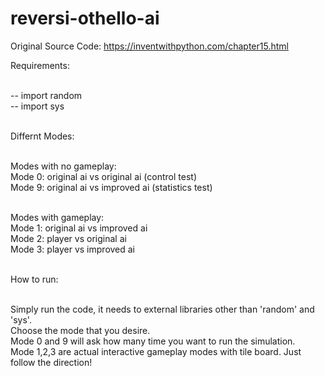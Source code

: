 # reversi-othello-ai
Original Source Code:
https://inventwithpython.com/chapter15.html

Requirements:

<br />-- import random
<br />-- import sys

<br />Differnt Modes:

<br />Modes with no gameplay:
<br />Mode 0: original ai vs original ai (control test) 
<br />Mode 9: original ai vs improved ai (statistics test) 

<br />Modes with gameplay: 
<br />Mode 1: original ai vs improved ai 
<br />Mode 2: player vs original ai 
<br />Mode 3: player vs improved ai 

<br />How to run:

<br />Simply run the code, it needs to external libraries other than 'random' and 'sys'.
<br />Choose the mode that you desire. 
<br />Mode 0 and 9 will ask how many time you want to run the simulation.
<br />Mode 1,2,3 are actual interactive gameplay modes with tile board. Just follow the direction!
